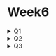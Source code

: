 # Week6
<details>
  <summary>Q1</summary>
    <div markdown="1">
      <ul>
  <li>1.OX 퀴즈</li>
        <ul>
          <li>앵커와 피벗은 같은 기능을 한다. x</li>
          <li>피벗을 왼쪽 상단으로 설정하면, UI 요소는 화면의 왼쪽 상단을 기준으로 위치가 고정된다. O</li>
          <li>피벗을 UI 요소의 중심에 설정하면, 회전 시 UI 요소가 중심을 기준으로 회전한다. O</li>
        </ul>
        <br/>
  <li>2. 게임의 상단바와 같이 화면에 특정 영역에 꽉 차게 구성되는 UI와 화면의 특정 영역에 특정한 크기로 등장하는 UI의 앵커 구성이 어떻게 다른 지 설명해보세요.</li>
        <ul>
     <li>특정구역 꽉차게 구성하는 UI : 앵커를 좌우에 두어서 채운다. 화면이 커지거나 작아져도 해당 UI는 좌우로 찢어진 앵커에 맞춰 좌우로 길게 구성된다.</li>
     <li>특정 영역에 특정한 크기 : 특정 구역에 피벗을 위치시킨다. 예를들어 우하단에 딱 붙어있는 UI의 경우 우하단에 앵커를 두면 화면크기가 달라져도 해당 크기를 유지한다. 만약 비율을 유지시키고 싶으면 앵커를 해당하는 위치에 찢어두고 Left,Top,Right,Bottom을 각각 1로 지정하면 앵커에 맞게 커진다. 이에 맞추면 화면이 달라져도 전체 캔버스 비율에 맞춰서 크기가 고정된다.</li>
        </ul>
        <br/>
  <li>3. 돌아다니는 몬스터의 HP 바와 늘 고정되어있는 플레이어의 HP바는 Canvas 컴포넌트의 어떤 설정이 달라질 지 생각해보세요.</li>
        <ul>
     <li>돌아다니는 몬스터의 HP바의 경우 캠버스를 월드포지션으로 지정하여 월드 맵 자체에서 움직일 수 있게 한다. 
고정되어있는 HP바는 Screen Space로 렌더모드를 지정하여 화면상에 존재하게 한다.</li>
     <li>이때 Canvas Scaler의 ScaleMode를 ScaleWithScreenSize로 지정하여 화면 비율에 맞춰 같이 변할 수 있게 한다.
</li>
        </ul>
        <br/>
<li>4. 게임이 길어지니 힘이 듭니다. 게임을 일시정지하는 버튼을 만들어봅시다.</li>
        <ul>
  <li>일시정지버튼, 계속버튼, 그리고 일시정지시 화면에 불투명한 검은 판을 설치하여 화면이 정지되었음을 알려준다.</li>
  <li>Pause스크립트를 작성.</li>
          <ul>
            <li>버튼과 판넬을 키고끄면서 타임스케일 값을 조절하여 일시정지시킨다.</li>
            <li>UI매니저를 만들어 Pause를 넣고 이벤트를 만든다.</li>
            <li>플레이어의 Input을 담당하는 InputController스크립트에서 canMove, canLook 변수를 작성하고 각 이벤트에 해당하는 함수를 이벤트에 등록시킨다.</li>
          </ul>
        </ul>
        </ul>
    </div>
</details>

  
<details>
  <summary>Q2</summary>
  <div markdown="1">
    <ul>
      <li>1. OX 퀴즈</li>
      <ul>
        <li>코루틴은 비동기 작업을 처리하기 위해 사용된다. O</li>
        <li>yield return new WaitForSeconds(1);는 코루틴을 1초 동안 대기시킨다. O</li>
        <li>코루틴은 void를 반환하는 메소드의 형태로 구현된다. X</li>
        <ul>
          <li>코루틴은 IEnumerator를 반환하는 메서드이다.</li>
        </ul>
      </ul>
      <br/>
      <li>2. 코루틴을 이미 실행 중이라면 추가로 실행하지 않으려면 어떻게 처리해주면 될까요?</li>
      <ul>
        <li>
          ```csharp
          if(ForceCoroutine != null)
          {
              StopCoroutine(ForceCoroutine);
          }
          ForceCoroutine = StartCoroutine(ChangeSpeed(percentage, duration, up));
          ```
        </li>
        <li>위와 같이 Coroutine 변수를 지정하여 추가 실행 있는지 여부를 항상 체크합니다.</li>
      </ul>
      <br/>
      <li>3. 코루틴 실행 중 게임오브젝트가 파괴되더라도 코루틴의 실행이 정상적으로 지속될까요?</li>
      <ul>
        <li>게임 오브젝트가 파괴되면 코루틴은 정지합니다. 코루틴은 해당 코루틴을 시작한 게임 오브젝트의 생명주기에 종속되기 때문입니다.</li>
      </ul>
      <br/>
      <li>4. 웨이브 10, 30, 50, …에 부여되는 랜덤 디버프를 만들어봅시다.</li>
      <ul>
        <li>GameManager에 ProcessWaveConditions함수에 다음과 같은 조건을 추가한다.</li>
        <ul>
          <li>((currentWaveIndex % 10) % 2).Equals(1)</li>
          <li>10, 30, 50라운드때에 발생하는 이벤트이다.</li>
        </ul>
        <li>랜덤 디버프는 현재 체력의 0 ~ 50%에 해당하는 데미지를 입는 것으로 처리하였다.</li>
      </ul>
    </ul>
  </div>
</details>

<details>
  <summary>Q3</summary>
  <div markdown="1">
    <ul>
      <li>1. OX 퀴즈</li>
        <ul>
          <li>추상 클래스는 new를 통해 인스턴스화(instantiation)할 수 없다. O</li>
          <li>추상 클래스는 다른 클래스처럼 일반 메서드와 속성을 포함할 수 있다. O</li>
          <li>추상 클래스를 상속받은 클래스는 추상 클래스의 모든 추상 메서드를 구현해야 한다. O</li>
          <li>C#에서 한 클래스는 여러 개의 추상 클래스를 상속받을 수 있다. X</li>
        </ul>
      <br/>
      <li>2. 추상 클래스를 사용하지 않고 동일한 기능을 구현하려면 어떤 문제가 발생할 수 있는지 설명해보세요.</li>
        <ul>
          <li>한 객체당 하나의 클래스를 가지고있다.</li>
          <li>어떤 비슷한 기능을 하는 클래스를 사용하고싶으면 Switch case문이나 if문을 통해 어떤 클래스인지 확인후 사용해야한다.</li>
          <li>객체지향 개방-폐쇄 원칙에 어긋난다. 새로운 클래스가 생기면 Swich case문이나 if문이 늘어나기 때문이다.</li>
        </ul>
      <br/>
      <li>3. 코드리뷰 결과에 따라 코드를 개선해봅시다.</li>
        <ul>
          <li>Awake 메소드 내의 초기화 코드를 분리하는 것이 더 깔끔해보일 것 같습니다.</li>
            <ul>
              <li>InitAttackSO함수를 만들어 SO를 만들어 넘김</li>
              <li>Initialize함수를 만들어 순서를 정하게하고 Awake에서는 단순히 초기화만 하도록 변경</li>
            </ul>
          <br/>
          <li>ApplyStatModifiers 메소드 내의 switch식의 코드를 분리하면 가독성이 높아질 것 같습니다.</li>
            <ul>
              <li>StatsChangeType을 Key로, 그에 해당하는 Func를 Value로 가지는 Dictionary를 추가</li>
              <li>아래 1줄을 통해 OperationMethod를 얻고 새로운 추가가 있을경우 Dictionary에만 추가하면 된다.</li>
              <li>Func<float, float, float> operation = OperationMethod[modifier.statsChangeType];</li>
            </ul>
        </ul>
    </ul>
  </div>
</details>

